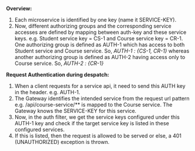 **Overview:**

1. Each microservice is identified by one key (name it SERVICE-KEY).
2. Now, different authorizing groups and the corresponding service accesses are defined by mapping between auth-key and these service keys.
   e.g. Student service key = CS-1 and Course service key = CR-1. One authorizing group is defined as AUTH-1 which has access to both Student service and Course service. So, _AUTH-1 : {CS-1, CR-1}_ whereas another authorizing group is defined as AUTH-2 having access only to Course service. So, _AUTH-2 : {CR-1}_

**Request Authentication during despatch:**
1. When a client requests for a service api, it need to send this AUTH key in the header. e.g. AUTH-1.
2. The Gateway identifies the intended service from the request url pattern e.g. /api/course-service/** is mapped to the Course service. The Gateway knows the SERVICE-KEY for this service.
3. Now, in the auth filter, we get the service keys configured under this AUTH-1 key and check if the target service key is listed in these configured services.
4. If this is listed, then the request is allowed to be served or else, a 401 (UNAUTHORIZED) exception is thrown.
